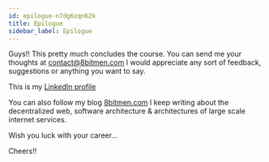 ```yaml
---
id: epilogue-n7dg6zqn62k
title: Epilogue
sidebar_label: Epilogue
---
```


<div class="PageSummary__TopLeft-sc-19qsvz4-36 fwauBw"><p class="PageSummary__Description-sc-19qsvz4-13 cPWwbw"></p></div><div class="styles__ViewerComponentViewStyled-sc-1xosrua-0 cvzEyH"><div><div><div><div><div class=""><div class=""><div class="markdown-container-div"><div class="markdownViewer Markdown__Viewer-sc-7qtuee-1 zJKNA" role="none"><p data-id="097e4a8fa4e43ff86ed630db1f054161">Guys!! This pretty much concludes the course. You can send me your thoughts at <a href="mailto:contact@8bitmen.com" target="_blank">contact@8bitmen.com</a>
I would appreciate any sort of feedback, suggestions or anything you want to say.</p>
<p data-id="63c658fbdf16e7114b413ead1a65e785">This is my <a href="https://www.linkedin.com/in/shivang-sarawagi-b7b5881b/" target="_blank">LinkedIn profile</a></p>
<p data-id="1b590fb7b2a06809fce91bfd80ee9295">You can also follow my blog <a href="http://8bitmen.com" target="_blank">8bitmen.com</a> I keep writing about the decentralized web, software architecture &amp; architectures of large scale internet services.</p>
<p data-id="5769c487cb3270076fccd0217fbdaa88">Wish you luck with your career…</p>
<p data-id="54e644c3387376f4e45a70fa42e6d8bc">Cheers!!</p>
</div></div></div></div></div></div></div></div></div>